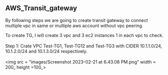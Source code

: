 ## AWS_Transit_gateway

By following steps we are going to create transit gateway to connect multiple vpc in same or multiple aws account without vpc peering.

To create TG, I will create 3 vpc and 3 ec2 instances 1 in each vpc to check.
<br><br>
Step 1: Crate VPC Test-TG1, Test-TG12 and Test-TG3 with CIDER 10.1.1.0/24, 10.1.2.0/24 and 10.1.3.0/24 respectively.
<br><br>
<img src = “images/Screenshot 2023-02-21 at 6.43.08 PM.png” width = 200_ height =100_>
<br><br>
